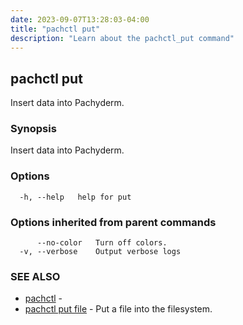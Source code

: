 ```yaml
---
date: 2023-09-07T13:28:03-04:00
title: "pachctl put"
description: "Learn about the pachctl_put command"
---
```


## pachctl put

Insert data into Pachyderm.

### Synopsis

Insert data into Pachyderm.

### Options

```
  -h, --help   help for put
```

### Options inherited from parent commands

```
      --no-color   Turn off colors.
  -v, --verbose    Output verbose logs
```

### SEE ALSO

* [pachctl](../pachctl)	 - 
* [pachctl put file](../pachctl_put_file)	 - Put a file into the filesystem.

